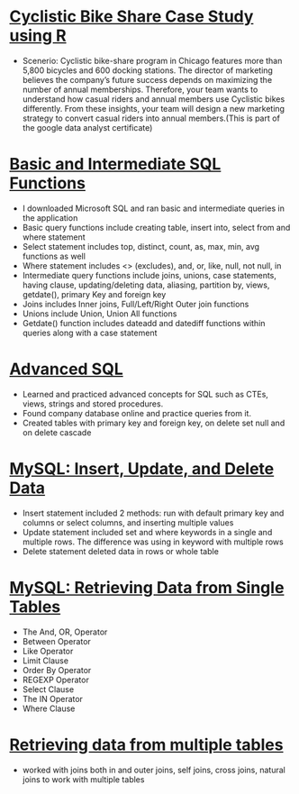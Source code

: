 
# [Cyclistic Bike Share Case Study using R](https://github.com/Data944/R)
* Scenerio: Cyclistic bike-share program in Chicago features more than 5,800 bicycles and 600 docking stations. The director
of marketing believes the company’s future success depends on maximizing the number of annual memberships. Therefore,
your team wants to understand how casual riders and annual members use Cyclistic bikes differently. From these insights,
your team will design a new marketing strategy to convert casual riders into annual members.(This is part of the google data analyst certificate)

# [Basic and Intermediate SQL Functions](https://github.com/Data944/SQL)
*	I downloaded Microsoft SQL and ran basic and intermediate queries in the application
*	Basic query functions include creating table, insert into, select from and where statement
*	Select statement includes top, distinct, count, as, max, min, avg functions as well
*	Where statement includes <> (excludes), and, or, like, null, not null, in
* Intermediate query functions include joins, unions, case statements, having clause, updating/deleting data, aliasing, partition by, views, getdate(), primary Key and foreign key
* Joins includes Inner joins, Full/Left/Right Outer join functions
* Unions include Union, Union All functions
* Getdate() function includes dateadd and datediff functions within queries along with a case statement

# [Advanced SQL](https://github.com/Data944/Advanced_SQL)
* Learned and practiced advanced concepts for SQL such as CTEs, views, strings and stored procedures.
* Found company database online and practice queries from it.
* Created tables with primary key and foreign key, on delete set null and on delete cascade

# [MySQL: Insert, Update, and Delete Data](https://github.com/Data944/MySQL)
* Insert statement included 2 methods: run with default primary key and columns or select columns,  and inserting multiple values
* Update statement included set and where keywords in a single and multiple rows. The difference was using in keyword with multiple rows
* Delete statement deleted data in rows or whole table


# [MySQL: Retrieving Data from Single Tables](https://github.com/Data944/Retrieving-Data-from-Single-Tables-MySQL)
* The And, OR, Operator
* Between Operator
* Like Operator
* Limit Clause
* Order By Operator
* REGEXP Operator
* Select Clause
* The IN Operator
* Where Clause

# [Retrieving data from multiple tables](https://github.com/Data944/Retrieving-data-from-multiple-tables)
*  worked with joins both in and outer joins, self joins, cross joins, natural joins to work with multiple tables

